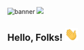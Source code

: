 
![banner](https://github.com/alexneres/alexneres/assets/92018151/2355be62-3859-413e-b13d-4f4c832feafc)
<a href="https://www.linkedin.com/in/alexneresdev/"> <img src="https://img.shields.io/badge/linkedin-%230077B5.svg?style=for-the-badge&logo=linkedin&logoColor=white"/></a>
## Hello, Folks! <img src="https://raw.githubusercontent.com/alexneres/alexneres/main/wave.gif" width="30px" height="30px" />
